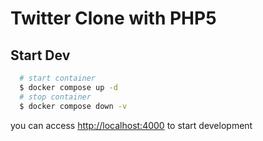 # Twitter Clone with PHP5

## Start Dev
```bash
  # start container
  $ docker compose up -d
  # stop container
  $ docker compose down -v
```

you can access [http://localhost:4000](http://localhost:4000) to start development